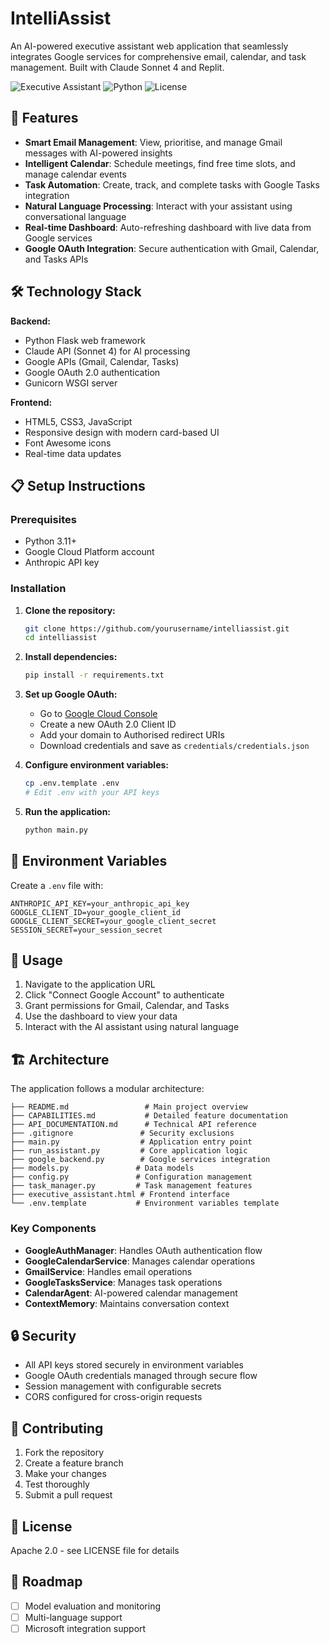 # IntelliAssist

An AI-powered executive assistant web application that seamlessly integrates Google services for comprehensive email, calendar, and task management. Built with Claude Sonnet 4 and Replit.

![Executive Assistant](https://img.shields.io/badge/AI-Claude%20Sonnet%204-blue) ![Python](https://img.shields.io/badge/Python-3.11+-green) ![License](https://img.shields.io/badge/License-Apache2.0-yellow)

## 🚀 Features

- **Smart Email Management**: View, prioritise, and manage Gmail messages with AI-powered insights
- **Intelligent Calendar**: Schedule meetings, find free time slots, and manage calendar events
- **Task Automation**: Create, track, and complete tasks with Google Tasks integration
- **Natural Language Processing**: Interact with your assistant using conversational language
- **Real-time Dashboard**: Auto-refreshing dashboard with live data from Google services
- **Google OAuth Integration**: Secure authentication with Gmail, Calendar, and Tasks APIs

## 🛠️ Technology Stack

**Backend:**
- Python Flask web framework
- Claude API (Sonnet 4) for AI processing
- Google APIs (Gmail, Calendar, Tasks)
- Google OAuth 2.0 authentication
- Gunicorn WSGI server

**Frontend:**
- HTML5, CSS3, JavaScript
- Responsive design with modern card-based UI
- Font Awesome icons
- Real-time data updates

## 📋 Setup Instructions

### Prerequisites
- Python 3.11+
- Google Cloud Platform account
- Anthropic API key

### Installation

1. **Clone the repository:**
   ```bash
   git clone https://github.com/yourusername/intelliassist.git
   cd intelliassist
   ```

2. **Install dependencies:**
   ```bash
   pip install -r requirements.txt
   ```

3. **Set up Google OAuth:**
   - Go to [Google Cloud Console](https://console.cloud.google.com/apis/credentials)
   - Create a new OAuth 2.0 Client ID
   - Add your domain to Authorised redirect URIs
   - Download credentials and save as `credentials/credentials.json`

4. **Configure environment variables:**
   ```bash
   cp .env.template .env
   # Edit .env with your API keys
   ```

5. **Run the application:**
   ```bash
   python main.py
   ```

## 🧩 Environment Variables

Create a `.env` file with:

```
ANTHROPIC_API_KEY=your_anthropic_api_key
GOOGLE_CLIENT_ID=your_google_client_id
GOOGLE_CLIENT_SECRET=your_google_client_secret
SESSION_SECRET=your_session_secret
```

## 🎯 Usage

1. Navigate to the application URL
2. Click "Connect Google Account" to authenticate
3. Grant permissions for Gmail, Calendar, and Tasks
4. Use the dashboard to view your data
5. Interact with the AI assistant using natural language

## 🏗️ Architecture

The application follows a modular architecture:

```
├── README.md                 # Main project overview
├── CAPABILITIES.md           # Detailed feature documentation  
├── API_DOCUMENTATION.md      # Technical API reference
├── .gitignore               # Security exclusions
├── main.py                  # Application entry point
├── run_assistant.py         # Core application logic
├── google_backend.py        # Google services integration
├── models.py               # Data models
├── config.py               # Configuration management
├── task_manager.py         # Task management features
├── executive_assistant.html # Frontend interface
└── .env.template           # Environment variables template
```

### Key Components

- **GoogleAuthManager**: Handles OAuth authentication flow
- **GoogleCalendarService**: Manages calendar operations
- **GmailService**: Handles email operations
- **GoogleTasksService**: Manages task operations
- **CalendarAgent**: AI-powered calendar management
- **ContextMemory**: Maintains conversation context

## 🔒 Security

- All API keys stored securely in environment variables
- Google OAuth credentials managed through secure flow
- Session management with configurable secrets
- CORS configured for cross-origin requests

## 👥 Contributing

1. Fork the repository
2. Create a feature branch
3. Make your changes
4. Test thoroughly
5. Submit a pull request

## 📜 License

Apache 2.0 - see LICENSE file for details

## 🔮 Roadmap

- [ ] Model evaluation and monitoring
- [ ] Multi-language support
- [ ] Microsoft integration support
